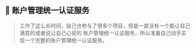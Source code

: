 ## 🍈 账户管理统一认证服务
> 工作了这么长时间，自己也参与了很多个项目，但是一直没有一个能让自己满意的或者说让自己心安的
> 账户管理统一认证服务，所以准备自己动手实现一个完整的账户管理统一认证服务。
